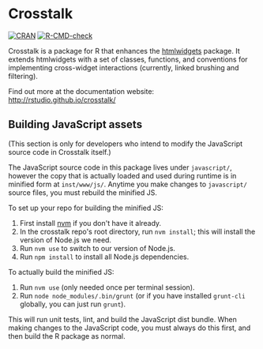 # Crosstalk

<!-- badges: start -->
[![CRAN](https://www.r-pkg.org/badges/version/crosstalk)](https://CRAN.R-project.org/package=crosstalk)
[![R-CMD-check](https://github.com/rstudio/crosstalk/workflows/R-CMD-check/badge.svg)](https://github.com/rstudio/crosstalk/actions)
<!-- badges: end -->

Crosstalk is a package for R that enhances the [htmlwidgets](http://www.htmlwidgets.org) package. It extends htmlwidgets with a set of classes, functions, and conventions for implementing cross-widget interactions (currently, linked brushing and filtering).

Find out more at the documentation website: http://rstudio.github.io/crosstalk/

## Building JavaScript assets

(This section is only for developers who intend to modify the JavaScript source code in Crosstalk itself.)

The JavaScript source code in this package lives under `javascript/`, however the copy that is actually loaded and used during runtime is in minified form at `inst/www/js/`. Anytime you make changes to `javascript/` source files, you must rebuild the minified JS.

To set up your repo for building the minified JS:

1. First install [nvm](https://github.com/nvm-sh/nvm) if you don't have it already.
2. In the crosstalk repo's root directory, run `nvm install`; this will install the version of Node.js we need.
3. Run `nvm use` to switch to our version of Node.js.
4. Run `npm install` to install all Node.js dependencies.

To actually build the minified JS:

1. Run `nvm use` (only needed once per terminal session).
2. Run `node node_modules/.bin/grunt` (or if you have installed `grunt-cli` globally, you can just run `grunt`).

This will run unit tests, lint, and build the JavaScript dist bundle. When making changes to the JavaScript code, you must always do this first, and then build the R package as normal.

